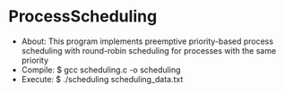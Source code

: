 # ProcessScheduling

<ul>
  <li> About: This program implements preemptive priority-based process scheduling
   		  with round-robin scheduling for processes with the same priority </li>
  <li> Compile: $ gcc scheduling.c -o scheduling </li>
  <li> Execute: $ ./scheduling scheduling_data.txt </li>
</ul>

